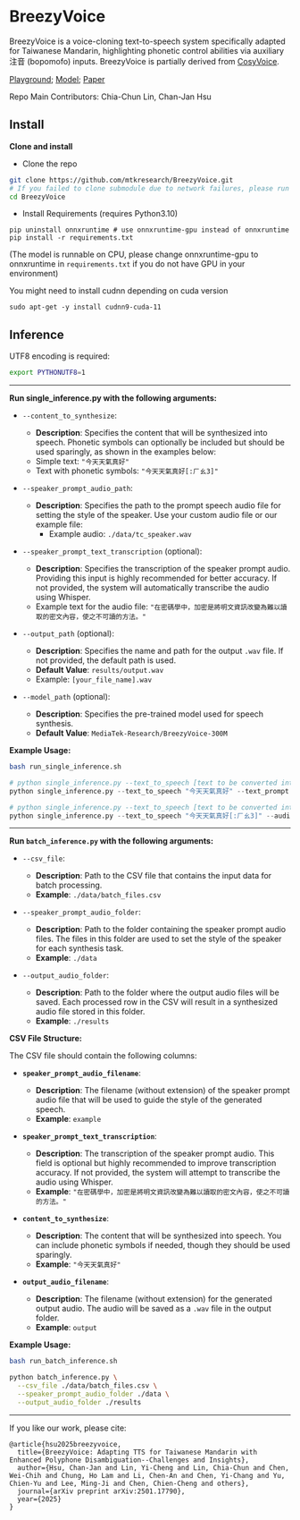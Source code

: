 # BreezyVoice

BreezyVoice is a voice-cloning text-to-speech system specifically adapted for Taiwanese Mandarin, highlighting phonetic control abilities via auxiliary 注音 (bopomofo) inputs. BreezyVoice is partially derived from [CosyVoice](https://github.com/FunAudioLLM/CosyVoice).

[Playground](https://www.kaggle.com/code/a24998667/breezyvoice-playground); [Model](https://huggingface.co/MediaTek-Research/BreezyVoice-300M/tree/main); [Paper](https://arxiv.org/abs/2501.17790)

Repo Main Contributors: Chia-Chun Lin, Chan-Jan Hsu

## Install

**Clone and install**

- Clone the repo
``` sh
git clone https://github.com/mtkresearch/BreezyVoice.git
# If you failed to clone submodule due to network failures, please run following command until success
cd BreezyVoice
```

- Install Requirements (requires Python3.10)
```
pip uninstall onnxruntime # use onnxruntime-gpu instead of onnxruntime
pip install -r requirements.txt
```
(The model is runnable on CPU, please change onnxruntime-gpu to onnxruntime in `requirements.txt` if you do not have GPU in your environment)

You might need to install cudnn depending on cuda version
```
sudo apt-get -y install cudnn9-cuda-11
```
## Inference

UTF8 encoding is required:

``` sh
export PYTHONUTF8=1
```
---
**Run single_inference.py with the following arguments:**

- `--content_to_synthesize`:
    - **Description**: Specifies the content that will be synthesized into speech. Phonetic symbols can optionally be included but should be used sparingly, as shown in the examples below:
    - Simple text: `"今天天氣真好"`
    - Text with phonetic symbols: `"今天天氣真好[:ㄏㄠ3]"`

- `--speaker_prompt_audio_path`:
  - **Description**: Specifies the path to the prompt speech audio file for setting the style of the speaker. Use your custom audio file or our example file:
    - Example audio: `./data/tc_speaker.wav`

- `--speaker_prompt_text_transcription` (optional):
  - **Description**: Specifies the transcription of the speaker prompt audio. Providing this input is highly recommended for better accuracy. If not provided, the system will automatically transcribe the audio using Whisper.
  - Example text for the audio file: `"在密碼學中，加密是將明文資訊改變為難以讀取的密文內容，使之不可讀的方法。"`

- `--output_path` (optional):
  - **Description**: Specifies the name and path for the output `.wav` file. If not provided, the default path is used.
  - **Default Value**: `results/output.wav`
  - Example: `[your_file_name].wav`

- `--model_path` (optional):
  - **Description**: Specifies the pre-trained model used for speech synthesis.
  - **Default Value**: `MediaTek-Research/BreezyVoice-300M`

**Example Usage:**

``` bash
bash run_single_inference.sh
```

``` python
# python single_inference.py --text_to_speech [text to be converted into audio] --text_prompt [the prompt of that audio file] --audio_path [reference audio file]
python single_inference.py --text_to_speech "今天天氣真好" --text_prompt "在密碼學中，加密是將明文資訊改變為難以讀取的密文內容，使之不可讀的方法。" --audio_path "./data/tc_speaker.wav"
```

``` python
# python single_inference.py --text_to_speech [text to be converted into audio] --audio_path [reference audio file]
python single_inference.py --text_to_speech "今天天氣真好[:ㄏㄠ3]" --audio_path "./data/tc_speaker.wav"
```

---

**Run `batch_inference.py` with the following arguments:**

- `--csv_file`:
  - **Description**: Path to the CSV file that contains the input data for batch processing.
  - **Example**: `./data/batch_files.csv`

- `--speaker_prompt_audio_folder`:
  - **Description**: Path to the folder containing the speaker prompt audio files. The files in this folder are used to set the style of the speaker for each synthesis task.
  - **Example**: `./data`

- `--output_audio_folder`:
  - **Description**: Path to the folder where the output audio files will be saved. Each processed row in the CSV will result in a synthesized audio file stored in this folder.
  - **Example**: `./results`

**CSV File Structure:**

The CSV file should contain the following columns:

- **`speaker_prompt_audio_filename`**:
  - **Description**: The filename (without extension) of the speaker prompt audio file that will be used to guide the style of the generated speech.
  - **Example**: `example`

- **`speaker_prompt_text_transcription`**:
  - **Description**: The transcription of the speaker prompt audio. This field is optional but highly recommended to improve transcription accuracy. If not provided, the system will attempt to transcribe the audio using Whisper.
  - **Example**: `"在密碼學中，加密是將明文資訊改變為難以讀取的密文內容，使之不可讀的方法。"`

- **`content_to_synthesize`**:
  - **Description**: The content that will be synthesized into speech. You can include phonetic symbols if needed, though they should be used sparingly.
  - **Example**: `"今天天氣真好"`

- **`output_audio_filename`**:
  - **Description**: The filename (without extension) for the generated output audio. The audio will be saved as a `.wav` file in the output folder.
  - **Example**: `output`

**Example Usage:**

``` bash
bash run_batch_inference.sh
```
```bash
python batch_inference.py \
  --csv_file ./data/batch_files.csv \
  --speaker_prompt_audio_folder ./data \
  --output_audio_folder ./results
```

---

If you like our work, please cite:

```
@article{hsu2025breezyvoice,
  title={BreezyVoice: Adapting TTS for Taiwanese Mandarin with Enhanced Polyphone Disambiguation--Challenges and Insights},
  author={Hsu, Chan-Jan and Lin, Yi-Cheng and Lin, Chia-Chun and Chen, Wei-Chih and Chung, Ho Lam and Li, Chen-An and Chen, Yi-Chang and Yu, Chien-Yu and Lee, Ming-Ji and Chen, Chien-Cheng and others},
  journal={arXiv preprint arXiv:2501.17790},
  year={2025}
}
```
